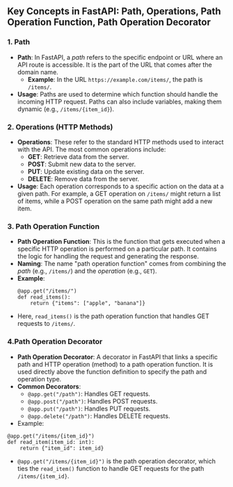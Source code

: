 ## Key Concepts in FastAPI: Path, Operations, Path Operation Function, Path Operation Decorator

### 1. Path
- **Path**: In FastAPI, a *path* refers to the specific endpoint or URL where an API route is accessible. It is the part of the URL that comes after the domain name.
  - **Example**: In the URL `https://example.com/items/`, the path is `/items/`.
- **Usage**: Paths are used to determine which function should handle the incoming HTTP request. Paths can also include variables, making them dynamic (e.g., `/items/{item_id}`).

### 2. Operations (HTTP Methods)
- **Operations**: These refer to the standard HTTP methods used to interact with the API. The most common operations include:
  - **GET**: Retrieve data from the server.
  - **POST**: Submit new data to the server.
  - **PUT**: Update existing data on the server.
  - **DELETE**: Remove data from the server.
- **Usage**: Each operation corresponds to a specific action on the data at a given path. For example, a GET operation on `/items/` might return a list of items, while a POST operation on the same path might add a new item.

### 3. Path Operation Function
- **Path Operation Function**: This is the function that gets executed when a specific HTTP operation is performed on a particular path. It contains the logic for handling the request and generating the response.
- **Naming**: The name "path operation function" comes from combining the *path* (e.g., `/items/`) and the *operation* (e.g., `GET`).
- **Example**:
  ```
  @app.get("/items/")
  def read_items():
      return {"items": ["apple", "banana"]}
    ```
- Here, `read_items()` is the path operation function that handles GET requests to `/items/`.
### 4.Path Operation Decorator
- **Path Operation Decorator**: A decorator in FastAPI that links a specific path and HTTP operation (method) to a path operation function. It is used directly above the function definition to specify the path and operation type.
- **Common Decorators**:
    - `@app.get("/path")`: Handles GET requests.
    - `@app.post("/path")`: Handles POST requests.
    - `@app.put("/path")`: Handles PUT requests.
    - `@app.delete("/path")`: Handles DELETE requests.
- Example: 
```
@app.get("/items/{item_id}")
def read_item(item_id: int):
    return {"item_id": item_id}

```
- `@app.get("/items/{item_id}")` is the path operation decorator, which ties the `read_item()` function to handle GET requests for the path `/items/{item_id}`.